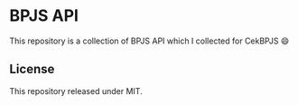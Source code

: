 # BPJS API
This repository is a collection of BPJS API which I collected for CekBPJS :smile: 

## License
This repository released under MIT.